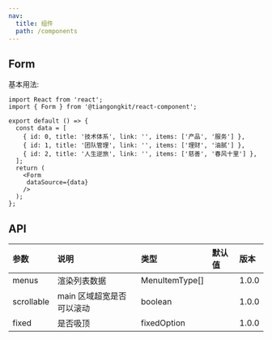 ```yaml
---
nav:
  title: 组件
  path: /components
---
```


## Form

基本用法:

```tsx
import React from 'react';
import { Form } from '@tiangongkit/react-component';

export default () => {
  const data = [
    { id: 0, title: '技术体系', link: '', items: ['产品', '服务'] },
    { id: 1, title: '团队管理', link: '', items: ['理财', '油腻'] },
    { id: 2, title: '人生逆旅', link: '', items: ['慈善', '春风十里'] },
  ];
  return (
    <Form
     dataSource={data}
    />
  );
};
```

## API

| 参数       | 说明                      | 类型           | 默认值 | 版本  |
| :--------- | :------------------------ | :------------- | :----- | :---- |
| menus      | 渲染列表数据              | MenuItemType[] |        | 1.0.0 |
| scrollable | main 区域超宽是否可以滚动 | boolean        |        | 1.0.0 |
| fixed      | 是否吸顶                  | fixedOption    |        | 1.0.0 |
